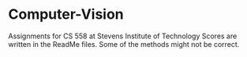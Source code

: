 # Computer-Vision
Assignments for CS 558 at Stevens Institute of Technology
Scores are written in the ReadMe files. 
Some of the methods might not be correct.

